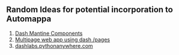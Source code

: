 ## Random Ideas for potential incorporation to Automappa

1. [Dash Mantine Components](https://www.dash-mantine-components.com/)
2. [Multipage web app using dash /pages](https://community.plotly.com/t/introducing-dash-pages-a-dash-2-x-feature-preview/57775#introducing-dash-pages-2)
3. [dashlabs.pythonanywhere.com](https://dashlabs.pythonanywhere.com/)

